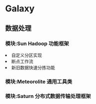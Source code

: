 # Galaxy
## 数据处理
### 模块:Sun Hadoop 功能框架
<list>
  <li>自定义分区实现</li>
  <li>断点工作流</li>
  <li>新旧数据快速分拣功能</li>
</list>

### 模块:Meteorolite 通用工具类

### 模块:Saturn 分布式数据传输处理框架
